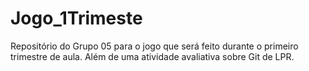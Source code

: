 # Jogo_1Trimeste
Repositório do Grupo 05 para o jogo que será feito durante o primeiro trimestre de aula. Além de uma atividade avaliativa sobre Git de LPR.  

